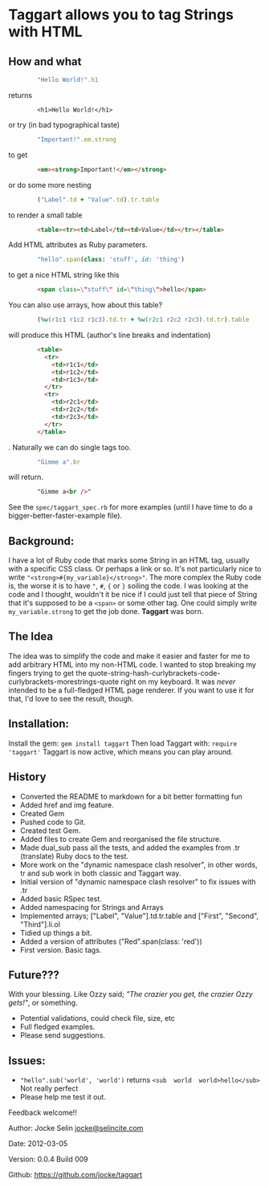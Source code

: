 Taggart allows you to tag Strings with HTML
===========================================
How and what
------------
```ruby
        "Hello World!".h1
```

returns

```
        <h1>Hello World!</h1>
```

or try (in bad typographical taste) 

```ruby
        "Important!".em.strong
```

to get 

```html
        <em><strong>Important!</em></strong>
```

or do some more nesting 

```ruby
        ("Label".td + "Value".td).tr.table
```

to render a small table

```html
        <table><tr><td>Label</td><td>Value</td></tr></table>
```

Add HTML attributes as Ruby parameters.

```ruby
        "hello".span(class: 'stuff', id: 'thing')
```

to get a nice HTML string like this

```html
        <span class=\"stuff\" id=\"thing\">hello</span>
```

You can also use arrays, how about this table?

```ruby
        (%w(r1c1 r1c2 r1c3).td.tr + %w(r2c1 r2c2 r2c3).td.tr).table
```

will produce this HTML (author's line breaks and indentation)

```html
        <table>
          <tr>
            <td>r1c1</td>
            <td>r1c2</td>
            <td>r1c3</td>
          </tr>
          <tr>
            <td>r2c1</td>
            <td>r2c2</td>
            <td>r2c3</td>
          </tr>
        </table>
```

. Naturally we can do single tags too.

```ruby
        "Gimme a".br
```

will return.

```html
        "Gimme a<br />" 
```

See the `spec/taggart_spec.rb` for more examples (until I have time to do a bigger-better-faster-example file).

Background:
-----------
I have a lot of Ruby code that marks some String in an HTML tag, usually with a 
specific CSS class. Or perhaps a link or so.
It's not particularly nice to write ```"<strong>#{my_variable}</strong>"```. The more 
complex the Ruby code is, the worse it is to have ```"```, ```#```, ```{``` or ```}``` soiling the code.
I was looking at the code and I thought, wouldn't it be nice if I could just tell that piece
of String that it's supposed to be a ```<span>``` or some other tag. One could simply 
write ```my_variable.strong``` to get the job done. **Taggart** was born.

The Idea
--------
The idea was to simplify the code and make it easier and faster for me to add arbitrary HTML into my
non-HTML code. I wanted to stop breaking my fingers trying to get the quote-string-hash-curlybrackets-code-curlybrackets-morestrings-quote
right on my keyboard.
It was _never_ intended to be a full-fledged HTML page renderer. If you want to use it for that, I'd love to see the result, though.


Installation:
-------------
Install the gem:
  ```gem install taggart```
Then load Taggart with:
  ```require 'taggart'```
Taggart is now active, which means you can play around.


History
-------
- Converted the README to markdown for a bit better formatting fun
- Added href and img feature.
- Created Gem
- Pushed code to Git.
- Created test Gem.
- Added files to create Gem and reorganised the file structure.
- Made dual_sub pass all the tests, and added the examples from .tr (translate) Ruby docs to the test.
- More work on the "dynamic namespace clash resolver", in other words, tr and sub work in both classic and Taggart way.
- Initial version of "dynamic namespace clash resolver" to fix issues with .tr
- Added basic RSpec test.
- Added namespacing for Strings and Arrays
- Implemented arrays; ["Label", "Value"].td.tr.table and ["First", "Second", "Third"].li.ol
- Tidied up things a bit.
- Added a version of attributes ("Red".span(class: 'red'))
- First version. Basic tags.


Future???
---------
With your blessing. Like Ozzy said; _"The crazier you get, the crazier Ozzy gets!"_, or something.

* Potential validations, could check file, size, etc
* Full fledged examples.
* Please send suggestions.


Issues:
-------
- ```"hello".sub('world', 'world')``` returns ```<sub  world  world>hello</sub>``` Not really perfect
- Please help me test it out.


Feedback welcome!!

Author: Jocke Selin <jocke@selincite.com>

Date: 2012-03-05

Version: 0.0.4 Build 009

Github: <https://github.com/jocke/taggart>
